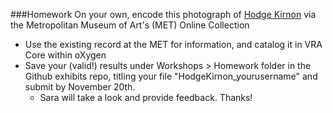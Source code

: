 ###Homework
On your own, encode this photograph of [Hodge Kirnon](http://www.metmuseum.org/collection/the-collection-online/search/269445?rpp=30&pg=1&ft=alfred+stieglitz&pos=17) via the Metropolitan Museum of Art's (MET) Online Collection
* Use the existing record at the MET for information, and catalog it in VRA Core within oXygen
* Save your (valid!) results under Workshops > Homework folder in the Github exhibits repo, titling your file "HodgeKirnon_yourusername" and submit by November 20th. 
  * Sara will take a look and provide feedback. Thanks!
